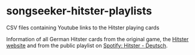 # songseeker-hitster-playlists
CSV files containing Youtube links to the Hitster playing cards

Information of all German Hitster cards from the original game, the [Hitster website](https://hitstergame.com/de-de/) and from the public playlist on [Spotify: Hitster - Deutsch](https://open.spotify.com/playlist/26zIHVncgI9HmHlgYWwnDi).

